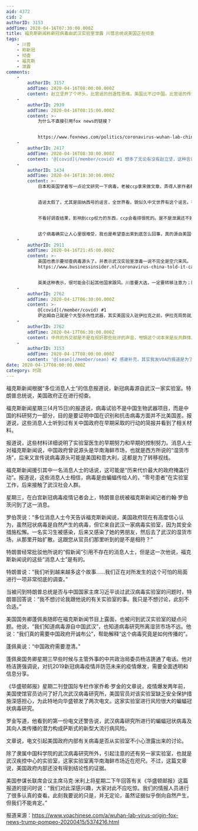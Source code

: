 ```yaml
---
aid: 4372
cid: 2
authorID: 3153
addTime: 2020-04-16T07:30:00.000Z
title: 福克斯新闻称新冠病毒由武汉实验室泄露 川普总统说美国正在彻查
tags:
    - 川普
    - 称新冠
    - 彻查
    - 福克斯
    - 泄露
comments:
    -
        authorID: 3157
        addTime: 2020-04-16T08:00:00.000Z
        content: 赵立坚开了个坏头，比官谣的创造性思维，美国比不过中国。比官谣的传播力影响力，中国比不过美国。伊拉克亡国，萨达姆身死，大杀器也还是找不到。
    -
        authorID: 2939
        addTime: 2020-04-16T08:15:00.000Z
        content: >-
            为什么不直接引用fox news的链接？


            https://www.foxnews.com/politics/coronavirus-wuhan-lab-china-compete-us-sources
    -
        authorID: 2417
        addTime: 2020-04-16T08:30:00.000Z
        content: '@[covid](/member/covid) #1 想多了无论有没有赵立坚，这种言论都不会少，帅锅是人类的天性。'
    -
        authorID: 1434
        addTime: 2020-04-16T18:30:00.000Z
        content: >-
            日本和英国学者写一点论文研究一下病毒，老被ccp拿来做文章，弄得人家作者都得出来澄清没有说病毒是发源于美国的。也太惨了，学者被弄得政治里面去了。


            造谣太假了，尤其是田纳西号的谣言，全世界看，貌似久中文世界有这个谣言。有好多中国宣称的东西，一查就只有他们自己发布的，其他语言没有任何跟进，谁知道真假。更可恶的是，自己造谣还非说是根据XX发布的信息，结果也找不到。


            不看好调查结果，影响到ccp权力的东西，ccp会看得很死的。是不是泄漏还不好说，应该是根美国没什么关系，如果美国早就爆发了，世界能幸免于难这么久？美国不是一个小国家，自己国内有了疫情也只会留在国内，美国有难，全球遭殃。


            这个病毒确实让人心里很难受，我也是希望查出来到底怎么回事，真的源自美国也无所谓的，我都能接受。
    -
        authorID: 2911
        addTime: 2020-04-16T21:45:00.000Z
        content: >-
            英国也表示要彻查病毒源头了。并表示武汉实验室泄毒一说不完全是空穴来风。
            https://www.businessinsider.nl/coronavirus-china-told-it-cant-return-to-business-as-usual-by-uk-2020-4?international=true&r=US


            英美这种表示，很可能会引起其他国家跟风。川普要大选，一定要转移注意力；欧洲各国政府这次表现这么差，甩锅也是当务之急；再加上中国政府正在趁乱扩大影响力引起各国反弹，这段时间的国际政治天空上锅子会飞来飞去。
    -
        authorID: 2762
        addTime: 2020-04-17T06:30:00.000Z
        content: >-
            @[covid](/member/covid) #1
            萨达姆自己就是个大型杀伤性武器，其实美国没入驻伊拉克之前，伊拉克局势就比较混乱了，库尔德斯坦也已经独立了，根本不归萨达姆管。
    -
        authorID: 2762
        addTime: 2020-04-17T06:30:00.000Z
        content: 中共的外交部是不是在视奸那些批评的声音，甩锅这个词本来是反共群体用来说中共的，结果赵利坚在新闻发布会上堂而皇之说别人甩锅他们。
    -
        authorID: 3153
        addTime: 2020-04-17T08:00:00.000Z
        content: '@[sean](/member/sean) #2 感谢补充，其实我发VOA的报道是为了方便大家阅读啦'
date: 2020-04-17T08:00:00.000Z
category: 时政
---
```


福克斯新闻根据“多位消息人士”的信息报道说，新冠病毒源自武汉一家实验室。特朗普总统说，美国政府正在进行彻查。

福克斯新闻星期三(4月15日)的报道说，病毒试验不是中国生物武器项目，而是中国的科研努力一部分，目的是要证明中国在识别和抗击病毒方面并不比美国差。报道说，这些消息人士听到过有关中国政府在早期采取的行动的简报并看到了相关材料。

报道说，这些材料详细说明了实验室医生的早期努力和早期的控制努力。消息人士对福克斯新闻说，中国政府曾说源头是华南海鲜市场，也就是西方所说的“湿货市场”，后来又宣传说病毒源头可能是美国和意大利，这都是为了转移视线。

福克斯新闻援引其中一名消息人士的话说，这可能是“历来代价最大的政府掩盖行动”。报道说，这些消息人士相信，病毒是由蝙蝠传给人的，“零号患者”在实验室工作，后来接触了武汉社会人群。

星期三，在白宫新冠病毒疫情记者会上，特朗普总统被福克斯新闻记者约翰·罗伯茨问到了这一消息。

罗伯茨说：“多位消息人士今天告诉福克斯新闻说，美国政府现在有高度信心认为，虽然冠状病毒是自然产生的病毒，但它来自武汉一家病毒实验室，因为其安全措施松懈。一名实习生被感染，后来又感染了她的男朋友，然后去了武汉的湿货市场，从那里开始扩散。这跟您从官员们那里听到的是不是相符？”

特朗普经常批驳他所说的“假新闻”引用不存在的消息人士，但是这一次他说，福克斯新闻说的这些“消息人士”是有的。

特朗普说：“我们听到越来越多这个故事……我们正在对所发生的这个可怕的局面进行一项非常彻底的调查。”

当被问到特朗普总统是否与中国国家主席习近平谈过武汉病毒实验室的问题时，特朗普回答说：“我不想讨论我跟他说的有关实验室的事。我只是不想讨论，此刻不合适。”

美国国务卿蓬佩奥随即在福克斯新闻节目上露面，也被问到武汉实验室的疑点问题。他说，“我们知道病毒源自中国武汉”，也知道病毒研究所离湿货市场不远。他说：“我们真的需要中国政府开诚布公”，帮助解释“这个病毒究竟是如何传播的”。

蓬佩奥说：“中国政府需要澄清。”

蓬佩奥国务卿星期三早些时候与主管外事的中共政治局委员杨洁篪通了电话。他对杨洁篪强调说，对抗2019新冠病毒疫情并防范未来的疫情爆发，需要全面透明和信息分享。

《华盛顿邮报》星期二刊登国际专栏作家乔希·罗金的文章说，疫情爆发两年前，美国使馆官员访问了好几次武汉病毒研究所，美国官员对该实验室缺乏安全保护措施深感担心，为此特地向华盛顿发了两次电文。这家实验室进行风险很大的蝙蝠冠状病毒研究。

罗金写道，他看到的第一份电文还警告说，武汉病毒研究所进行的蝙蝠冠状病毒及其向人类传播的潜力构成萨斯式的新型大流行病风险。

文章说，电文引起美国政府内部有关病毒是否从实验室不小心泄露出来的讨论。

除了隶属中国科学院的武汉病毒研究所外，引起注意的还有另一家实验室，也就是武汉疾控中心的实验室，这家实验室离华南海鲜市场近在咫尺。不过，这篇文章说，美国政府内部还没有得到结论性的证据。

美国参谋长联席会议主席马克·米利上将星期二下午回答有关《华盛顿邮报》这篇报道的提问时说：“我们对此深感兴趣，大家对此不应吃惊。我们的情报人员进行了很多认真的查看。此刻我要说的只是，并无定论，虽然证据似乎倒向自然产生，但我们不能肯定。”

报道来源：https://www.voachinese.com/a/wuhan-lab-virus-origin-fox-news-trump-pompeo-20200415/5374216.html
